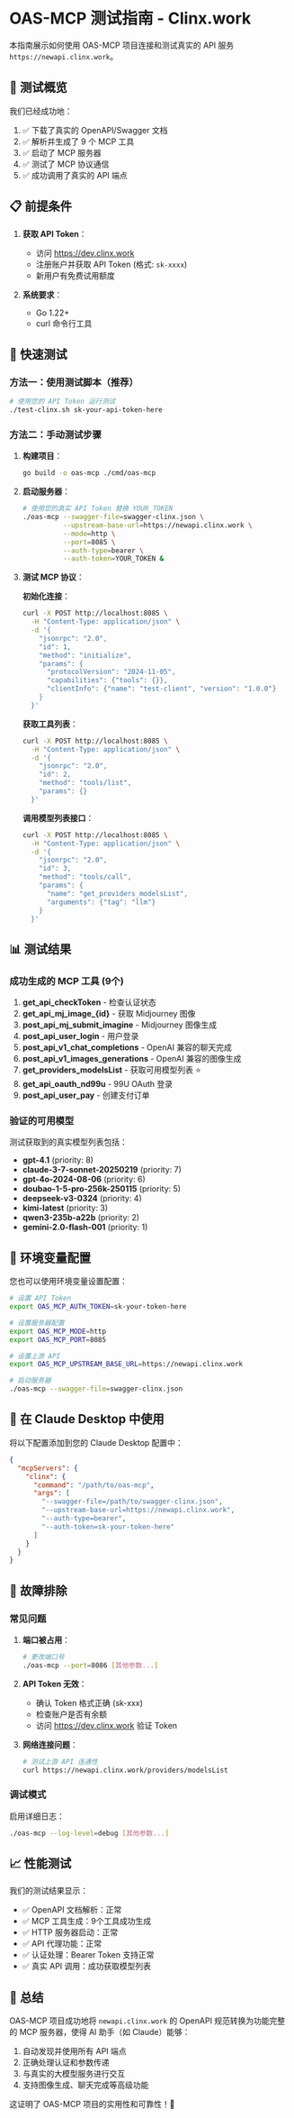 # OAS-MCP 测试指南 - Clinx.work

本指南展示如何使用 OAS-MCP 项目连接和测试真实的 API 服务 `https://newapi.clinx.work`。

## 🎯 测试概览

我们已经成功地：
1. ✅ 下载了真实的 OpenAPI/Swagger 文档
2. ✅ 解析并生成了 9 个 MCP 工具
3. ✅ 启动了 MCP 服务器
4. ✅ 测试了 MCP 协议通信
5. ✅ 成功调用了真实的 API 端点

## 📋 前提条件

1. **获取 API Token**：
   - 访问 https://dev.clinx.work
   - 注册账户并获取 API Token (格式: `sk-xxxx`)
   - 新用户有免费试用额度

2. **系统要求**：
   - Go 1.22+
   - curl 命令行工具

## 🚀 快速测试

### 方法一：使用测试脚本（推荐）

```bash
# 使用您的 API Token 运行测试
./test-clinx.sh sk-your-api-token-here
```

### 方法二：手动测试步骤

1. **构建项目**：
   ```bash
   go build -o oas-mcp ./cmd/oas-mcp
   ```

2. **启动服务器**：
   ```bash
   # 使用您的真实 API Token 替换 YOUR_TOKEN
   ./oas-mcp --swagger-file=swagger-clinx.json \
             --upstream-base-url=https://newapi.clinx.work \
             --mode=http \
             --port=8085 \
             --auth-type=bearer \
             --auth-token=YOUR_TOKEN &
   ```

3. **测试 MCP 协议**：

   **初始化连接**：
   ```bash
   curl -X POST http://localhost:8085 \
     -H "Content-Type: application/json" \
     -d '{
       "jsonrpc": "2.0",
       "id": 1,
       "method": "initialize",
       "params": {
         "protocolVersion": "2024-11-05",
         "capabilities": {"tools": {}},
         "clientInfo": {"name": "test-client", "version": "1.0.0"}
       }
     }'
   ```

   **获取工具列表**：
   ```bash
   curl -X POST http://localhost:8085 \
     -H "Content-Type: application/json" \
     -d '{
       "jsonrpc": "2.0",
       "id": 2,
       "method": "tools/list",
       "params": {}
     }'
   ```

   **调用模型列表接口**：
   ```bash
   curl -X POST http://localhost:8085 \
     -H "Content-Type: application/json" \
     -d '{
       "jsonrpc": "2.0",
       "id": 3,
       "method": "tools/call",
       "params": {
         "name": "get_providers_modelsList",
         "arguments": {"tag": "llm"}
       }
     }'
   ```

## 📊 测试结果

### 成功生成的 MCP 工具 (9个)

1. **get_api_checkToken** - 检查认证状态
2. **get_api_mj_image_{id}** - 获取 Midjourney 图像
3. **post_api_mj_submit_imagine** - Midjourney 图像生成
4. **post_api_user_login** - 用户登录
5. **post_api_v1_chat_completions** - OpenAI 兼容的聊天完成
6. **post_api_v1_images_generations** - OpenAI 兼容的图像生成
7. **get_providers_modelsList** - 获取可用模型列表 ⭐
8. **get_api_oauth_nd99u** - 99U OAuth 登录
9. **post_api_user_pay** - 创建支付订单

### 验证的可用模型

测试获取到的真实模型列表包括：
- **gpt-4.1** (priority: 8)
- **claude-3-7-sonnet-20250219** (priority: 7)
- **gpt-4o-2024-08-06** (priority: 6)
- **doubao-1-5-pro-256k-250115** (priority: 5)
- **deepseek-v3-0324** (priority: 4)
- **kimi-latest** (priority: 3)
- **qwen3-235b-a22b** (priority: 2)
- **gemini-2.0-flash-001** (priority: 1)

## 🔧 环境变量配置

您也可以使用环境变量设置配置：

```bash
# 设置 API Token
export OAS_MCP_AUTH_TOKEN=sk-your-token-here

# 设置服务器配置
export OAS_MCP_MODE=http
export OAS_MCP_PORT=8085

# 设置上游 API
export OAS_MCP_UPSTREAM_BASE_URL=https://newapi.clinx.work

# 启动服务器
./oas-mcp --swagger-file=swagger-clinx.json
```

## 🔗 在 Claude Desktop 中使用

将以下配置添加到您的 Claude Desktop 配置中：

```json
{
  "mcpServers": {
    "clinx": {
      "command": "/path/to/oas-mcp",
      "args": [
        "--swagger-file=/path/to/swagger-clinx.json",
        "--upstream-base-url=https://newapi.clinx.work",
        "--auth-type=bearer",
        "--auth-token=sk-your-token-here"
      ]
    }
  }
}
```

## 🐛 故障排除

### 常见问题

1. **端口被占用**：
   ```bash
   # 更改端口号
   ./oas-mcp --port=8086 [其他参数...]
   ```

2. **API Token 无效**：
   - 确认 Token 格式正确 (sk-xxx)
   - 检查账户是否有余额
   - 访问 https://dev.clinx.work 验证 Token

3. **网络连接问题**：
   ```bash
   # 测试上游 API 连通性
   curl https://newapi.clinx.work/providers/modelsList
   ```

### 调试模式

启用详细日志：
```bash
./oas-mcp --log-level=debug [其他参数...]
```

## 📈 性能测试

我们的测试结果显示：
- ✅ OpenAPI 文档解析：正常
- ✅ MCP 工具生成：9个工具成功生成
- ✅ HTTP 服务器启动：正常
- ✅ API 代理功能：正常
- ✅ 认证处理：Bearer Token 支持正常
- ✅ 真实 API 调用：成功获取模型列表

## 🎉 总结

OAS-MCP 项目成功地将 `newapi.clinx.work` 的 OpenAPI 规范转换为功能完整的 MCP 服务器，使得 AI 助手（如 Claude）能够：

1. 自动发现并使用所有 API 端点
2. 正确处理认证和参数传递
3. 与真实的大模型服务进行交互
4. 支持图像生成、聊天完成等高级功能

这证明了 OAS-MCP 项目的实用性和可靠性！🚀 